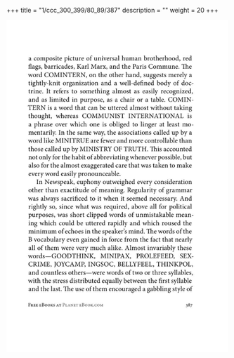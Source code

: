 +++
title = "1/ccc_300_399/80_89/387"
description = ""
weight = 20
+++

<img class="center-fit-jpg" src="/jpg_/out_jpg_1984__387.jpg" ></img>

